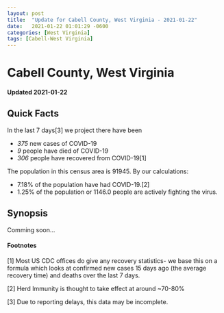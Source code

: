 ```yaml
---
layout: post
title:  "Update for Cabell County, West Virginia - 2021-01-22"
date:   2021-01-22 01:01:29 -0600
categories: [West Virginia]
tags: [Cabell-West Virginia]
---
```


# Cabell County, West Virginia
#### Updated 2021-01-22

## Quick Facts

In the last 7 days[3] we project there have been
- *375* new cases of COVID-19
- *9* people have died of COVID-19
- *306* people have recovered from COVID-19[1]

The population in this census area is 91945. By our calculations:
- 7.18% of the population have had COVID-19.[2]
- 1.25% of the population or 1146.0 people are actively fighting the virus.

## Synopsis

Comming soon...


#### Footnotes

[1] Most US CDC offices do give any recovery statistics- we base this on a formula which looks at confirmed new cases
15 days ago (the average recovery time) and deaths over the last 7 days.

[2] Herd Immunity is thought to take effect at around ~70-80%

[3] Due to reporting delays, this data may be incomplete.
 
    